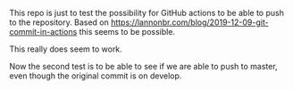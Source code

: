 This repo is just to test the possibility for GitHub actions to be able to push to the repository. Based on https://lannonbr.com/blog/2019-12-09-git-commit-in-actions this seems to be possible.

This really does seem to work.

Now the second test is to be able to see if we are able to push to master, even though the original commit is on develop.
